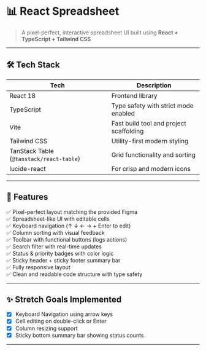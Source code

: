 # 📊 React Spreadsheet

> A pixel-perfect, interactive spreadsheet UI built using **React + TypeScript + Tailwind CSS**

---

## 🛠️ Tech Stack

| Tech         | Description                                     |
|--------------|-------------------------------------------------|
| React 18     | Frontend library                                |
| TypeScript   | Type safety with strict mode enabled            |
| Vite         | Fast build tool and project scaffolding         |
| Tailwind CSS | Utility-first modern styling                    |
| TanStack Table (`@tanstack/react-table`) | Grid functionality and sorting |
| lucide-react | For crisp and modern icons                      |

---

## 🎯 Features

✅ Pixel-perfect layout matching the provided Figma  
✅ Spreadsheet-like UI with editable cells  
✅ Keyboard navigation (↑ ↓ ← → + Enter to edit)  
✅ Column sorting with visual feedback  
✅ Toolbar with functional buttons (logs actions)  
✅ Search filter with real-time updates  
✅ Status & priority badges with color logic  
✅ Sticky header + sticky footer summary bar  
✅ Fully responsive layout  
✅ Clean and readable code structure with type safety

---

## ✨ Stretch Goals Implemented

- [x] Keyboard Navigation using arrow keys
- [x] Cell editing on double-click or Enter
- [x] Column resizing support
- [x] Sticky bottom summary bar showing status counts

---


